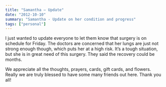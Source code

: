 ```yaml
---
title: "Samantha — Update"
date: "2012-10-10"
summary: "Samantha - Update on her condition and progress"
tags: ["personal"]
---
```


I just wanted to update everyone to let them know that surgery is on schedule for Friday. The doctors are concerned that her lungs are just not strong enough though, which puts her at a high risk. It’s a tough situation, but she is in great need of this surgery. They said the recovery could be months.

We appreciate all the thoughts, prayers, cards, gift cards, and flowers. Really we are truly blessed to have some many friends out here. Thank you all!
